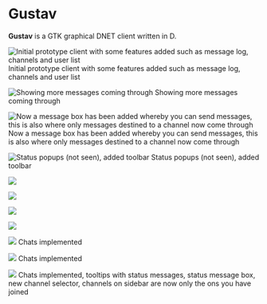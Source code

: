 # Gustav

**Gustav** is a GTK graphical DNET client written in D.

![Initial prototype client with some features added such as message log, channels and user list](gustav/gustav1.png)
Initial prototype client with some features added such as message log, channels and user list

![Showing more messages coming through](gustav/gustav2.png)
Showing more messages coming through

![Now a message box has been added whereby you can send messages, this is also where only messages destined to a channel now come through](gustav/gustav3.png)
Now a message box has been added whereby you can send messages, this is also where only messages destined to a channel now come through

![Status popups (not seen), added toolbar](gustav/gustav4.png)
Status popups (not seen), added toolbar

![](gustav/gustav5.png)

![](gustav/gustav6.png)

![](gustav/gustav7.png)

![](gustav/gustav8.png)

![](gustav/gustav9.png)
Chats implemented

![](gustav/gustav10.png)
Chats implemented

![](gustav/gustav11.png)
Chats implemented, tooltips with status messages, status message box, new channel selector, channels on sidebar are now only the ons you have joined
